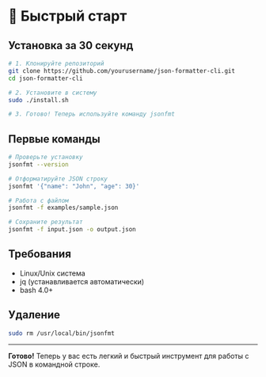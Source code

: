 # 🚀 Быстрый старт

## Установка за 30 секунд

```bash
# 1. Клонируйте репозиторий
git clone https://github.com/yourusername/json-formatter-cli.git
cd json-formatter-cli

# 2. Установите в систему
sudo ./install.sh

# 3. Готово! Теперь используйте команду jsonfmt
```

## Первые команды

```bash
# Проверьте установку
jsonfmt --version

# Отформатируйте JSON строку
jsonfmt '{"name": "John", "age": 30}'

# Работа с файлом
jsonfmt -f examples/sample.json

# Сохраните результат
jsonfmt -f input.json -o output.json
```

## Требования

- Linux/Unix система
- jq (устанавливается автоматически)
- bash 4.0+

## Удаление

```bash
sudo rm /usr/local/bin/jsonfmt
```

---

**Готово!** Теперь у вас есть легкий и быстрый инструмент для работы с JSON в командной строке. 